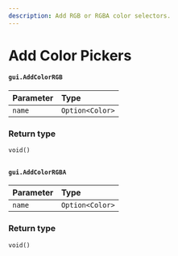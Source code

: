 ```yaml
---
description: Add RGB or RGBA color selectors.
---
```


# Add Color Pickers

#### `gui.AddColorRGB`

| Parameter | Type |
| :--- | :--- |
| `name` | `Option<Color>` |

### Return type

```text
void()
```

## 

#### `gui.AddColorRGBA`

| Parameter | Type |
| :--- | :--- |
| `name` | `Option<Color>` |

### Return type

```text
void()
```

